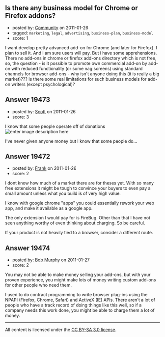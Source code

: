 ## Is there any business model for Chrome or Firefox addons?

- posted by: [Community](https://stackexchange.com/users/-1/-1-community) on 2011-01-26
- tagged: `marketing`, `legal`, `advertising`, `business-plan`, `business-model`
- score: 1

I want develop pretty advanced add-on for Chrome (and later for Firefox). I plan to sell it. And i am sure users will pay. But i have some apprehensions. There no add-ons in chrome or firefox add-ons directory which is not free, so, the question - is it possible to promote own commercial add-on by add-on with reduced functionality (or some nag screens) using standard channels for browser add-ons - why isn't anyone doing this (it is really a big market)??? Is there some real limitations for such business models for add-on writers (except psychological)?


## Answer 19473

- posted by: [Scott](https://stackexchange.com/users/-1/6594-scott) on 2011-01-26
- score: 3

<p>I know that some people operate off of donations
<img src="http://i.stack.imgur.com/uD0Ya.png" alt="enter image description here"></p>

<p>I've never given anyone money but I know that some people do...</p>



## Answer 19472

- posted by: [Frank](https://stackexchange.com/users/-1/4858-frank) on 2011-01-26
- score: 2

I dont know how much of a market there are for theses yet.  With so many free extensions it might be tough to convince your buyers to even pay a small amount unless what you build is of very high value.  

I know with google chrome "apps" you could essentially rework your web app, and make it available as a google app.  

The only extension I would pay for is FireBug.   Other than that I have not seen anything worthy of even thinking about charging.  So be careful.

If your product is not heavily tied to a browser, consider a different route. 




## Answer 19474

- posted by: [Bob Murphy](https://stackexchange.com/users/-1/5778-bob-murphy) on 2011-01-27
- score: 2

You may not be able to make money selling your add-ons, but with your proven experience, you might make lots of money writing custom add-ons for other people who need them.

I used to do contract programming to write browser plug-ins using the NPAPI (Firefox, Chrome, Safari) and ActiveX (IE) APIs. There aren't a lot of people who have a track record of doing things like this well, so if a company needs this work done, you might be able to charge them a lot of money.



---

All content is licensed under the [CC BY-SA 3.0 license](https://creativecommons.org/licenses/by-sa/3.0/).

